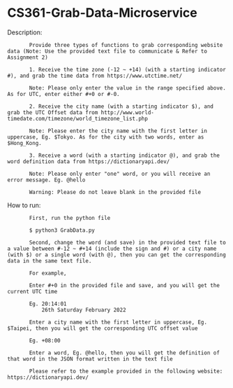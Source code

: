 # CS361-Grab-Data-Microservice

Description:

           Provide three types of functions to grab corresponding website data (Note: Use the provided text file to communicate & Refer to Assignment 2)

           1. Receive the time zone (-12 ~ +14) (with a starting indicator #), and grab the time data from https://www.utctime.net/
           
           Note: Please only enter the value in the range specified above. As for UTC, enter either #+0 or #-0.
           
           2. Receive the city name (with a starting indicator $), and grab the UTC Offset data from http://www.world-timedate.com/timezone/world_timezone_list.php
           
           Note: Please enter the city name with the first letter in uppercase, Eg. $Tokyo. As for the city with two words, enter as $Hong_Kong.
           
           3. Receive a word (with a starting indicator @), and grab the word definition data from https://dictionaryapi.dev/
           
           Note: Please only enter "one" word, or you will receive an error message. Eg. @hello
           
           Warning: Please do not leave blank in the provided file
           
How to run:

           First, run the python file
          
           $ python3 GrabData.py
           
           Second, change the word (and save) in the provided text file to a value between #-12 ~ #+14 (include the sign and #) or a city name (with $) or a single word (with @), then you can get the corresponding data in the same text file.
           
           For example,
           
           Enter #+0 in the provided file and save, and you will get the current UTC time
           
           Eg. 20:14:01
               26th Saturday February 2022
               
           Enter a city name with the first letter in uppercase, Eg. $Taipei, then you will get the corresponding UTC offset value
           
           Eg. +08:00
           
           Enter a word, Eg. @hello, then you will get the definition of that word in the JSON format written in the text file
           
           Please refer to the example provided in the following website: https://dictionaryapi.dev/

           
